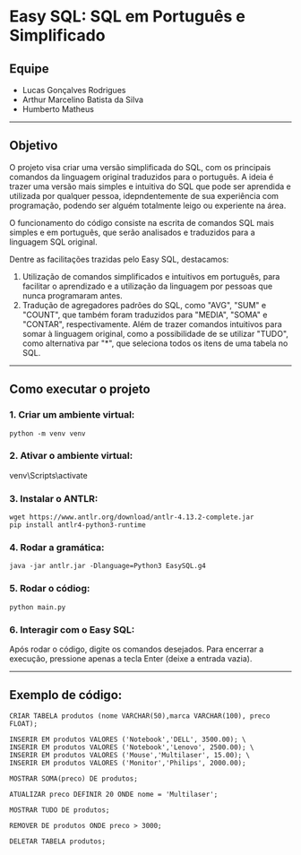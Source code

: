 # **Easy SQL: SQL em Português e Simplificado**

## **Equipe**

- Lucas Gonçalves Rodrigues  
- Arthur Marcelino Batista da Silva  
- Humberto Matheus  

---

## **Objetivo**

O projeto visa criar uma versão simplificada do SQL, com os principais comandos da linguagem original traduzidos para o português. A ideia é trazer uma versão mais simples e intuitiva do SQL que pode ser aprendida e utilizada por qualquer pessoa, idepndentemente de sua experiência com programação, podendo ser alguém totalmente leigo ou experiente na área.

O funcionamento do código consiste na escrita de comandos SQL mais simples e em português, que serão analisados e traduzidos para a linguagem SQL original.

Dentre as facilitações trazidas pelo Easy SQL, destacamos:

1) Utilização de comandos simplificados e intuitivos em português, para facilitar o aprendizado e a utilização da linguagem por pessoas que nunca programaram antes.
2) Tradução de agregadores padrões do SQL, como "AVG", "SUM" e "COUNT", que também foram traduzidos para "MEDIA", "SOMA" e "CONTAR", respectivamente. Além de trazer comandos intuitivos para somar à linguagem original, como a possibilidade de se utilizar "TUDO", como alternativa par "*", que seleciona todos os itens de uma tabela no SQL.

---

## **Como executar o projeto**

### 1. Criar um ambiente virtual:     
```
python -m venv venv
```

### 2. Ativar o ambiente virtual:

venv\Scripts\activate

### 3. Instalar o ANTLR:

```
wget https://www.antlr.org/download/antlr-4.13.2-complete.jar 
pip install antlr4-python3-runtime
```

### 4. Rodar a gramática:

```
java -jar antlr.jar -Dlanguage=Python3 EasySQL.g4
```

### 5. Rodar o códiog:

```
python main.py
```

### 6. Interagir com o Easy SQL:

Após rodar o código, digite os comandos desejados. Para encerrar a execução, pressione apenas a tecla Enter (deixe a entrada vazia).

---

## **Exemplo de código:**

```
CRIAR TABELA produtos (nome VARCHAR(50),marca VARCHAR(100), preco FLOAT);

INSERIR EM produtos VALORES ('Notebook','DELL', 3500.00); \
INSERIR EM produtos VALORES ('Notebook','Lenovo', 2500.00); \
INSERIR EM produtos VALORES ('Mouse','Multilaser', 15.00); \
INSERIR EM produtos VALORES ('Monitor','Philips', 2000.00);

MOSTRAR SOMA(preco) DE produtos;

ATUALIZAR preco DEFINIR 20 ONDE nome = 'Multilaser';

MOSTRAR TUDO DE produtos;

REMOVER DE produtos ONDE preco > 3000;

DELETAR TABELA produtos;
```